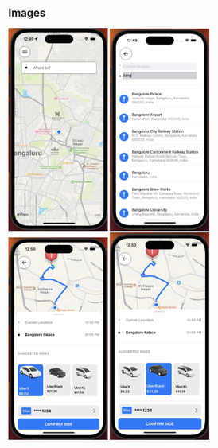 ## Images
<p float="left">
<img src="/Images/img1.jpg" style="width:200px; height:flex">
<img src="/Images/img2.jpg" style="width:200px; height:flex">
<img src="/Images/img3.jpg" style="width:200px; height:flex">
<img src="/Images/img4.jpg" style="width:200px; height:flex">
</p>
